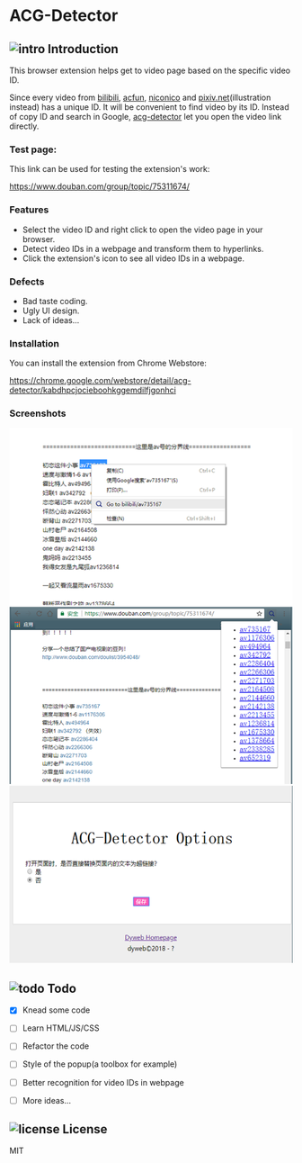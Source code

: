 # ACG-Detector

## ![intro](./icons/001-open-book.png) Introduction

This browser extension helps get to video page based on the specific video ID.

Since every video from [bilibili](http://bilibili.com), [acfun](http://acfun.cn), [niconico](http://www.nicovideo.jp/) and [pixiv.net](pixiv.net)(illustration instead) has a unique ID. It will be convenient to find video by its ID. Instead of copy ID and search in Google, [acg-detector](https://github.com/dyweb/acg-detector) let you open the video link directly.

### Test page:

This link can be used for testing the extension's work:

https://www.douban.com/group/topic/75311674/

### Features

- Select the video ID and right click to open the video page in your browser.
- Detect video IDs in a webpage and transform them to hyperlinks.
- Click the extension's icon to see all video IDs in a webpage.

### Defects

- Bad taste coding.
- Ugly UI design.
- Lack of ideas...

### Installation

You can install the extension from Chrome Webstore:

https://chrome.google.com/webstore/detail/acg-detector/kabdhpcjocieboohkggemdilfjgonhci

### Screenshots

![screenshot](./screenshots/screenshot_1.PNG)
![screenshot](./screenshots/screenshot_3.PNG)
![screenshot](./screenshots/screenshot_2.PNG)

## ![todo](./icons/002-script.png) Todo

- [x] Knead some code

- [ ] Learn HTML/JS/CSS

- [ ] Refactor the code

- [ ] Style of the popup(a toolbox for example)

- [ ] Better recognition for video IDs in webpage

- [ ] More ideas...

## ![license](./icons/002-license.png) License

MIT
